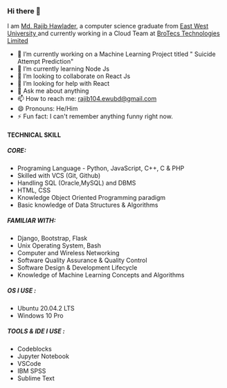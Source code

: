 ### Hi there 👋
I am <a href="http://mrajibh.bss.design">Md. Rajib Hawlader</a>,  a computer science graduate from <a href="https://ewubd.edu">East West University </a> and currently working in a Cloud Team at <a href="https://brotecs.com">BroTecs Technologies Limited </a>
<!--
**MRajibH/MRajibH** is a ✨ _special_ ✨ repository because its `README.md` (this file) appears on your GitHub profile.-->
- 🔭 I’m currently working on a Machine Learning Project titled " Suicide Attempt Prediction"
- 🌱 I’m currently learning Node Js
- 👯 I’m looking to collaborate on React Js
- 🤔 I’m looking for help with React
- 💬 Ask me about anything
- 📫 How to reach me: rajib104.ewubd@gmail.com
- 😄 Pronouns: He/Him
- ⚡ Fun fact: I can't remember anything funny right now.


<h4>TECHNICAL SKILL</h4>
<h5>CORE:</h5>
<ul>
<li> Programing Language - Python, JavaScript, C++, C & PHP</li>
<li>Skilled with VCS (Git, Github)</li>
<li>Handling SQL (Oracle,MySQL) and DBMS</li>
<li> HTML, CSS</li>
<li>Knowledge Object Oriented Programming paradigm</li>
<li> Basic knowledge of Data Structures & Algorithms</li> </ul>
 <h5>FAMILIAR WITH:</h5>  
 <ul>
<li>Django, Bootstrap, Flask</li>
<li>Unix Operating System, Bash</li>
<li>Computer and Wireless Networking</li>
<li>Software Quality Assurance & Quality Control</li>
 <li>Software Design & Development Lifecycle</li>
<li>Knowledge of Machine Learning Concepts and Algorithms</li>
</ul>
<h5>OS I USE :</h5><ul>
<li>Ubuntu 20.04.2 LTS </li>
<li>Windows 10 Pro </li>
</ul>
 <h5>TOOLS & IDE I USE :</h5> <ul>

<li>Codeblocks</li>
<li> Jupyter Notebook</li>
<li> VSCode</li>
<li> IBM SPSS</li>
<li> Sublime Text</li>
</ul>
